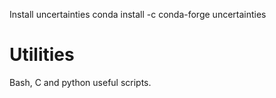 Install uncertainties conda install -c conda-forge uncertainties
# Utilities
Bash, C and python useful scripts.
